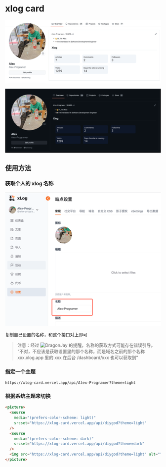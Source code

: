 # xlog card

![light](light.png)

![dark](dark.png)

## 使用方法

### 获取个人的 xlog 名称

![](guid.png)

复制自己设置的名称，和这个接口对上即可

> 注意：经过 ![DragonJay](https://blog.furrysp.top/) 的提醒，名称的获取方式可能存在错误引导。
> “不对，不应该是获取设置里的那个名称，而是域名之前的那个名称
xxx.xlog.app 里的 xxx
在后台 /dashboard/xxx 也可以获取到”

### 指定一个主题

```shell
https://xlog-card.vercel.app/api/Alex-Programer?theme=light
```

### 根据系统主题来切换

```html
<picture>
  <source
    media="(prefers-color-scheme: light)"
    srcset="https://xlog-card.vercel.app/api/diygod?theme=light"
  />
  <source
    media="(prefers-color-scheme: dark)"
    srcset="https://xlog-card.vercel.app/api/diygod?theme=dark"
  />
  <img src="https://xlog-card.vercel.app/api/diygod?theme=light" alt="" />
</picture>
```

